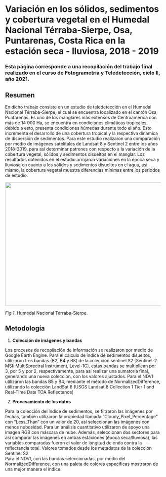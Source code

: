 # Variación en los sólidos, sedimentos y cobertura vegetal en el Humedal Nacional Térraba-Sierpe, Osa, Puntarenas, Costa Rica en la estación seca - lluviosa,  2018 - 2019  

### Esta página corresponde a una recopilación del trabajo final realizado en el curso de Fotogrametría y Teledetección, ciclo II, año 2021.  

## Resumen

En dicho trabajo consiste en un estudio de teledetección en el Humedal Nacional Térraba-Sierpe, el cual se encuentra localizado en el cantón Osa, Puntarenas. Es uno de los manglares más extensos de Centroamérica con más de 14 000 Ha, se encuentra en condiciones climáticas tropicales, debido a esto, presenta condiciones húmedas durante todo el año. Esto incrementa el desarrollo de una cobertura tropical y la respectiva dinámica de dispersión de sedimentos. Para este estudio realizaron una comparación por medio de imágenes satelitales de Landsat 8 y Sentinel 2 entre los años 2018-2019, para así determinar patrones con respecto a la variación de la cobertura vegetal, sólidos y sedimentos disueltos en el manglar. Los resultados obtenidos en el estudio arrojaron variaciones en la época seca y lluviosa en cuanto a los sólidos y sedimentos disueltos en el agua, asi mismo, la cobertura vegetal muestra diferencias mínimas entre los periodos de estudio. 

<img src="Térraba-Sierpe1.jpg" Height="400" width="600">

*Fig 1*. Humedal Nacional Térraba-Sierpe. 


## Metodología

1. **Colección de imágenes y bandas**

Los procesos de recopilación de información se realizaron por medio de Google Earth Engine. Para el calculo de índice de sedimentos disueltos, utilizaron tres bandas (B2, B4 y B8) de la colección sentinel S2 (Sentinel-2 MSI: MultiSprectral Instrument, Level-1C), estas bandas se multiplican por 3, por 5 y por 2, respectivamente, para así realizar una sumatoria final, generando una nueva colección, con los valores ajustados. 
Para el NDVI utilizaron las bandas B5 y B4, mediante el método de NormalizedDifference, utilizando la colección LandSat 8 (USGS Landsat 8 Collection 1 Tier 1 and Real-Time Data TOA Reflectance) 

2. **Procesamiento de los datos**

Para la colección del índice de sedimentos, se filtraron las imágenes por fechas, también utilizaron la propiedad llamada “Cloudy_Pixel_Percentage” con “Less_Than” con un valor de 20, así seleccionan las imágenes con menos nubosidad.  Para un análisis cuantitativo utilizaron de apoyo una imagen RGB con máscara de nube. Además, seleccionan dos sectores para así comparar las imágenes en ambas estaciones (época seca/lluviosa), las variables comparadas fueron el valor de longitud de onda contra la reflectancia total. Valores tomados desde los metadatos de la colección Sentinel S2.  
Para el NDVI, con las bandas seleccionadas, por medio del NormalizedDifference, con una paleta de colores especificas mostraron de una mejor manera el índice. 
